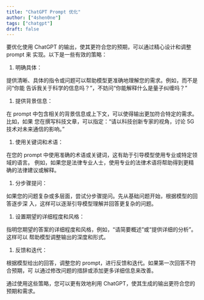 ```yaml
---
title: "ChatGPT Prompt 优化"
author: ["4shen0ne"]
tags: ["chatgpt"]
draft: false
---
```


要优化使用 ChatGPT 的输出，使其更符合您的预期，可以通过精心设计和调整 prompt 来
实现。以下是一些有效的策略：

1.  明确具体：

提供清晰、具体的指令或问题可以帮助模型更准确地理解您的需求。例如，而不是问“你能
告诉我关于科学的信息吗？”，不妨问“你能解释什么是量子纠缠吗？”

1.  提供背景信息：

在 prompt 中包含相关的背景信息或上下文，可以使得输出更加符合特定的需求。比如，如果
您在撰写科技文章，可以指定：“请以科技创新专家的视角，讨论 5G 技术对未来通信的影响。”

1.  使用关键词和术语：

在您的 prompt 中使用准确的术语或关键词，这有助于引导模型使用专业或特定领域的语言。
例如，如果您是法律专业人士，使用专业的法律术语将帮助得到更精确的法律建议或解释。

1.  分步骤提问：

如果您的问题复杂或多层面，尝试分步骤提问。先从基础问题开始，根据模型的回答逐步深
入，这样可以逐渐引导模型理解并回答更复杂的问题。

1.  设置期望的详细程度和风格：

指明您期望的答案的详细程度和风格，例如，“请简要概述”或“提供详细的分析”。这样可以
帮助模型调整输出的深度和形式。

1.  反馈和迭代：

根据模型给出的回答，调整您的 prompt，进行反馈和迭代。如果第一次回答不符合预期，可
以通过修改问题的措辞或添加更多详细信息来改善。

通过使用这些策略，您可以更有效地利用 ChatGPT，使其生成的输出更符合您的预期和需求。
